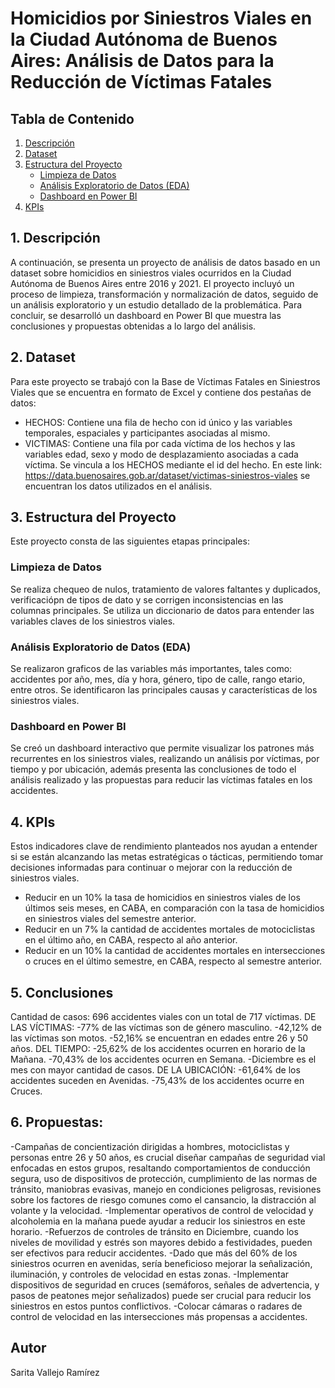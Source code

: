 # Homicidios por Siniestros Viales en la Ciudad Autónoma de Buenos Aires: Análisis de Datos para la Reducción de Víctimas Fatales

## Tabla de Contenido
1. [Descripción](#descripción)
2. [Dataset](#dataset)
3. [Estructura del Proyecto](#estructura-del-proyecto)
   - [Limpieza de Datos](#limpieza-de-datos)
   - [Análisis Exploratorio de Datos (EDA)](#análisis-exploratorio-de-datos-eda)
   - [Dashboard en Power BI](#dashboard-en-power-bi)
4. [KPIs](#kpis)

## 1. Descripción
A continuación, se presenta un proyecto de análisis de datos basado en un dataset sobre homicidios en siniestros viales ocurridos en la Ciudad Autónoma de Buenos Aires entre 2016 y 2021. El proyecto incluyó un proceso de limpieza, transformación y normalización de datos, seguido de un análisis exploratorio y un estudio detallado de la problemática. Para concluir, se desarrolló un dashboard en Power BI que muestra las conclusiones y propuestas obtenidas a lo largo del análisis.

## 2. Dataset
Para este proyecto se trabajó con la Base de Víctimas Fatales en Siniestros Viales que se encuentra en formato de Excel y contiene dos pestañas de datos:

- HECHOS: Contiene una fila de hecho con id único y las variables temporales, espaciales y participantes asociadas al mismo.
- VICTIMAS: Contiene una fila por cada víctima de los hechos y las variables edad, sexo y modo de desplazamiento asociadas a cada víctima. Se vincula a los HECHOS mediante el id del hecho.
En este link: https://data.buenosaires.gob.ar/dataset/victimas-siniestros-viales se encuentran los datos utilizados en el análisis.

## 3. Estructura del Proyecto
Este proyecto consta de las siguientes etapas principales:

### Limpieza de Datos
Se realiza chequeo de nulos, tratamiento de valores faltantes y duplicados, verificaciópn de tipos de dato y se corrigen inconsistencias en las columnas principales.
Se utiliza un diccionario de datos para entender las variables claves de los siniestros viales.

### Análisis Exploratorio de Datos (EDA)
Se realizaron graficos de las variables más importantes, tales como: accidentes por año, mes, día y hora, género, tipo de calle, rango etario, entre otros.
Se identificaron las principales causas y características de los siniestros viales.

### Dashboard en Power BI
Se creó un dashboard interactivo que permite visualizar los patrones más recurrentes en los siniestros viales, realizando un análisis por víctimas, por tiempo y por ubicación, además presenta las conclusiones de todo el análisis realizado y las propuestas para reducir las víctimas fatales en los accidentes.

## 4. KPIs
Estos indicadores clave de rendimiento planteados nos ayudan a entender si se están alcanzando las metas estratégicas o tácticas, permitiendo tomar decisiones informadas para continuar o mejorar con la reducción de siniestros viales.
- Reducir en un 10% la tasa de homicidios en siniestros viales de los últimos seis meses, en CABA, en comparación con la tasa de homicidios en siniestros viales del semestre anterior.
- Reducir en un 7% la cantidad de accidentes mortales de motociclistas en el último año, en CABA, respecto al año anterior.
- Reducir en un 10% la cantidad de accidentes mortales en intersecciones o cruces en el último semestre, en CABA, respecto al semestre anterior.

## 5. Conclusiones
Cantidad de casos: 696 accidentes viales con un total de 717 víctimas.
DE LAS VÍCTIMAS:
-77% de las víctimas son de género masculino.
-42,12% de las víctimas son motos.
-52,16% se encuentran en edades entre 26 y 50 años.
DEL TIEMPO:
-25,62% de los accidentes ocurren en horario de la Mañana.
-70,43% de los accidentes ocurren en Semana.
-Diciembre es el mes con mayor cantidad de casos.
DE LA UBICACIÓN:
-61,64% de los accidentes suceden en Avenidas.
-75,43% de los accidentes ocurre en Cruces.

## 6. Propuestas:
-Campañas de concientización dirigidas a hombres, motociclistas y personas entre 26 y 50 años, es crucial diseñar campañas de seguridad vial enfocadas en estos grupos, resaltando comportamientos de conducción segura, uso de dispositivos de protección, cumplimiento de las normas de tránsito, maniobras evasivas, manejo en condiciones peligrosas, revisiones sobre los factores de riesgo comunes como el cansancio, la distracción al volante y la velocidad.
-Implementar operativos de control de velocidad y alcoholemia en la mañana puede ayudar a reducir los siniestros en este horario.
-Refuerzos de controles de tránsito en Diciembre, cuando los niveles de movilidad y estrés son mayores debido a festividades, pueden ser efectivos para reducir accidentes.
-Dado que más del 60% de los siniestros ocurren en avenidas, sería beneficioso mejorar la señalización, iluminación, y controles de velocidad en estas zonas.
-Implementar dispositivos de seguridad en cruces (semáforos, señales de advertencia, y pasos de peatones mejor señalizados) puede ser crucial para reducir los siniestros en estos puntos conflictivos.
-Colocar cámaras o radares de control de velocidad en las intersecciones más propensas a accidentes.

## Autor
Sarita Vallejo Ramírez
